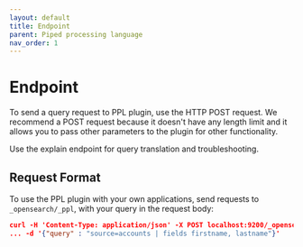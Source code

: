 ```yaml
---
layout: default
title: Endpoint
parent: Piped processing language
nav_order: 1
---
```


# Endpoint

To send a query request to PPL plugin, use the HTTP POST request.
We recommend a POST request because it doesn't have any length limit and it allows you to pass other parameters to the plugin for other functionality.

Use the explain endpoint for query translation and troubleshooting.

## Request Format

To use the PPL plugin with your own applications, send requests to `_opensearch/_ppl`, with your query in the request body:

```json
curl -H 'Content-Type: application/json' -X POST localhost:9200/_opensearch/_ppl \
... -d '{"query" : "source=accounts | fields firstname, lastname"}'
```
